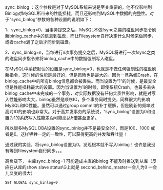 sync_binlog ：这个参数是对于MySQL系统来说是至关重要的，他不仅影响到Binlog对MySQL所带来的性能损耗，而且还影响到MySQL中数据的完整性。对于“sync_binlog”参数的各种设置的说明如下：

1、sync_binlog=0，当事务提交之后，MySQL不做fsync之类的磁盘同步指令刷新binlog_cache中的信息到磁盘，而让Filesystem自行决定什么时候来做同步，或者cache满了之后才同步到磁盘。

2、sync_binlog=n，当每进行n次事务提交之后，MySQL将进行一次fsync之类的磁盘同步指令来将binlog_cache中的数据强制写入磁盘。

在MySQL中系统默认的设置是sync_binlog=0，也就是不做任何强制性的磁盘刷新指令，这时候的性能是最好的，但是风险也是最大的。因为一旦系统Crash，在binlog_cache中的所有binlog信息都会被丢失。而当设置为“1”的时候，是最安全但是性能损耗最大的设置。因为当设置为1的时候，即使系统Crash，也最多丢失binlog_cache中未完成的一个事务，对实际数据没有任何实质性影响，就是对写入性能影响太大，binlog虽然是顺序IO，多个事务同时提交，同样很大的影响MySQL和IO性能。虽然可以通过group commit的补丁缓解，但是刷新的频率过高对IO的影响也非常大。对于高并发事务的系统说，“sync_binlog”设置为0和设置为1的系统写入性能差距可能高达5倍甚至更多。

所以很多MySQL DBA设置的sync_binlog并不是最安全的1，而是100、1000 或者是0。这样牺牲一定的一致性，可以获得更高的并发和吞吐量！

通过我的实验，将sync_binlog设置为0。发现根本就不写入binlog！也许是我没有等到filesystem自行同步。。。

高负载下， 主库sync_binlog=1 可能造成主库的binlog 不能及时推送到从库（反应在从库的show slave status\G上就是 second_behind_master一会儿为0 一会儿又变的很大）

```
SET GLOBAL sync_binlog=0
```
